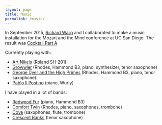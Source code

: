 ```yaml
---
layout: page
title: Music
permalink: /music/
---
```


In September 2015, [Richard Warp](http://www.richardwarp.com) and I collaborated to make a music installation for the Mozart and the Mind conference at UC San Diego. The result was [Cocktail Part A](/music/cocktail-part-a)

Currently playing with:

- [Art Nikels](https://artnikels.bandcamp.com/) (Roland SH-201)
- [Growwler](https://growwler.bandcamp.com/) (Rhodes, Hammond B3, piano, synthesizer, tenor saxophone)
- [George Dyer and the High Primes](http://www.youtube.com/watch?v=wqw-0yMU1kA) (Rhodes, Hammond B3, piano, tenor saxophone)
- [Pablo Il Postino](https://soundcloud.com/pablo-il-postino) (piano, Wurly)

I have played in a lot of bands:

- [Redwood Fur](http://redwoodfur.bandcamp.com/) (piano, Hammond B3)
- [Comfort Twin](http://comforttwin.bandcamp.com/) (Rhodes, piano, saxophones, trombone)
- [Cove](http://covetheband.bandcamp.com/releases) (saxophones, flute, trombone)
- [Crescent Banks](https://www.reverbnation.com/crescentbanks) (tenor saxophone)
